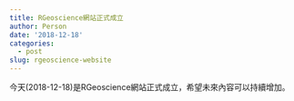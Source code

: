 ```yaml
---
title: RGeoscience網站正式成立
author: Person
date: '2018-12-18'
categories:
  - post
slug: rgeoscience-website
---
```


今天(2018-12-18)是RGeoscience網站正式成立，希望未來內容可以持續增加。